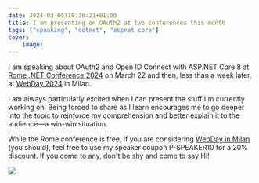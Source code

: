 ```yaml
---
date: 2024-03-05T10:36:21+01:00
title: I am presenting on OAuth2 at two conferences this month
tags: ["speaking", "dotnet", "aspnet core"]
cover:
    image: 
---
```

I am speaking about OAuth2 and Open ID Connect with ASP.NET Core 8 at [Rome .NET
Conference 2024](https://www.dotnetconf.it) on March 22 and then, less than a
week later, at [WebDay 2024](https://www.webdayconf.it) in Milan. 

I am always particularly excited when I can present the stuff I'm currently
working on. Being forced to share as I learn encourages me to go deeper into the
topic to reinforce my comprehension and better explain it to the audience—a
win-win situation.

While the Rome conference is free, if you are considering [WebDay in
Milan](https://www.webdayconf.it) (you should), feel free to use my speaker
coupon P-SPEAKER10 for a 20% discount.  If you come to any, don't be shy and
come to say Hi!

![](/images/dotnet-conference-rome-2024.jpeg)